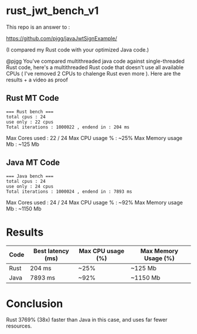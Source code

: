 # rust_jwt_bench_v1

This repo is an answer to : 

https://github.com/pjgg/javaJwtSignExample/

(I compared my Rust code with your optimized Java code.)




@pjgg You've compared multithreaded java code against single-threaded Rust code, here's a multithreaded Rust code that doesn't use all available CPUs ( I've removed 2 CPUs to chalenge Rust even more ).
Here are the results + a video as proof



## Rust MT Code

```
=== Rust bench ===
total cpus : 24
use only : 22 cpus
Total iterations : 1000022 , endend in : 204 ms
```

Max Cores used : 22 / 24
Max CPU usage % : ~25%
Max Memory usage Mb : ~125 Mb 


## Java MT Code

```
=== Java bench ===
total cpus : 24
use only : 24 cpus
Total iterations : 1000024 , endend in : 7893 ms
```

Max Cores used : 24 / 24
Max CPU usage % : ~92%
Max Memory usage Mb : ~1150 Mb 


# Results



| Code    | Best latency (ms) | Max CPU usage (%) | Max Memory Usage (%) |
| -------- | ------- | ------- | ------- |
| Rust  | 204 ms   | ~25% | ~125 Mb |
| Java | 7893 ms    | ~92% | ~1150 Mb |


# Conclusion


Rust 3769% (38x) faster than Java in this case, and uses far fewer resources.